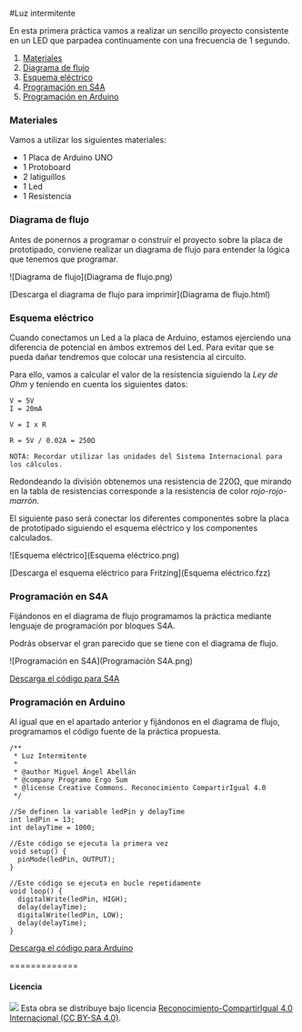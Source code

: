 #Luz intermitente

En esta primera práctica vamos a realizar un sencillo proyecto consistente en un LED que parpadea continuamente con una frecuencia de 1 segundo.

1.	[Materiales](#materiales)
2.	[Diagrama de flujo](#diagrama-de-flujo)
3.	[Esquema eléctrico](#esquema-eléctrico)
4.	[Programación en S4A](#programacion-en-s4a)
5.	[Programación en Arduino](#programación-en-arduino)



### Materiales

Vamos a utilizar los siguientes materiales:
- 1 Placa de Arduino UNO
- 1 Protoboard
- 2 latiguillos
- 1 Led
- 1 Resistencia



### Diagrama de flujo

Antes de ponernos a programar o construir el proyecto sobre la placa de prototipado, conviene realizar un diagrama de flujo para entender la lógica que tenemos que programar.

![Diagrama de flujo](Diagrama de flujo.png)

[Descarga el diagrama de flujo para imprimir](Diagrama de flujo.html)



### Esquema eléctrico

Cuando conectamos un Led a la placa de Arduino, estamos ejerciendo una diferencia de potencial en ámbos extremos del Led. Para evitar que se pueda dañar tendremos que colocar una resistencia al circuito. 

Para ello, vamos a calcular el valor de la resistencia siguiendo la *Ley de Ohm* y teniendo en cuenta los siguientes datos:

```
V = 5V
I = 20mA

V = I x R

R = 5V / 0.02A = 250Ω 

NOTA: Recordar utilizar las unidades del Sistema Internacional para los cálculos.

```

Redondeando la división obtenemos una resistencia de 220Ω, que mirando en la tabla de resistencias corresponde a la resistencia de color *rojo-rojo-marrón*.

El siguiente paso será conectar los diferentes componentes sobre la placa de prototipado siguiendo el esquema eléctrico y los componentes calculados.

![Esquema eléctrico](Esquema eléctrico.png)

[Descarga el esquema eléctrico para Fritzing](Esquema eléctrico.fzz)



### Programación en S4A

Fijándonos en el diagrama de flujo programamos la práctica mediante lenguaje de programación por bloques S4A. 

Podrás observar el gran parecido que se tiene con el diagrama de flujo.

![Programación en S4A](Programación S4A.png)

[Descarga el código para S4A](Programación.sb)



### Programación en Arduino

Al igual que en el apartado anterior y fijándonos en el diagrama de flujo, programamos el código fuente de la práctica propuesta.

```
/**
 * Luz Intermitente
 * 
 * @author Miguel Ángel Abellán
 * @company Programo Ergo Sum
 * @license Creative Commons. Reconocimiento CompartirIgual 4.0
 */

//Se definen la variable ledPin y delayTime
int ledPin = 13;
int delayTime = 1000;

//Este código se ejecuta la primera vez
void setup() {
  pinMode(ledPin, OUTPUT);
}

//Este código se ejecuta en bucle repetidamente
void loop() {
  digitalWrite(ledPin, HIGH);
  delay(delayTime);
  digitalWrite(ledPin, LOW);
  delay(delayTime);
}

```

[Descarga el código para Arduino](Programación.ino)




=============

#### Licencia

<img src="http://i.creativecommons.org/l/by-sa/4.0/88x31.png" /> Esta obra se distribuye bajo licencia [Reconocimiento-CompartirIgual 4.0 Internacional (CC BY-SA 4.0)](https://creativecommons.org/licenses/by-sa/4.0/deed.es_ES).

